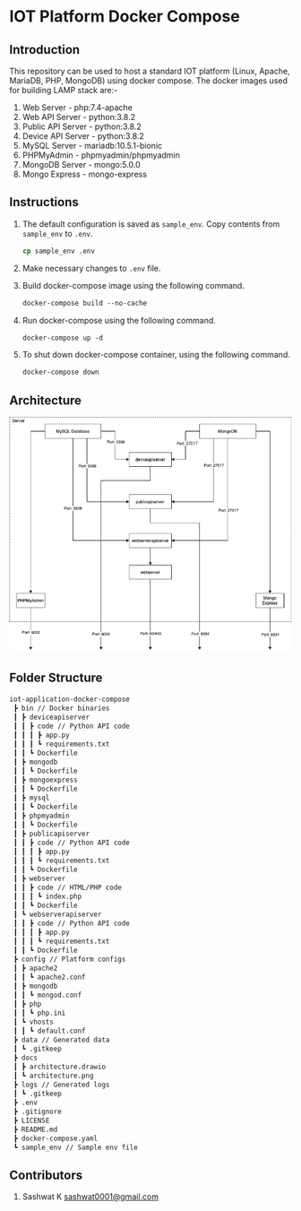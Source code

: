 # IOT Platform Docker Compose

## Introduction

This repository can be used to host a standard IOT platform (Linux, Apache, MariaDB, PHP, MongoDB) using docker compose. The docker images used for building LAMP stack are:-

1. Web Server - php:7.4-apache
2. Web API Server - python:3.8.2
3. Public API Server - python:3.8.2
4. Device API Server - python:3.8.2
5. MySQL Server - mariadb:10.5.1-bionic
6. PHPMyAdmin - phpmyadmin/phpmyadmin
7. MongoDB Server - mongo:5.0.0
8. Mongo Express - mongo-express

## Instructions

1. The default configuration is saved as `sample_env`. Copy contents from `sample_env` to `.env`.

   ```csh
   cp sample_env .env
   ```

2. Make necessary changes to `.env` file.
3. Build docker-compose image using the following command.

   ```csh
   docker-compose build --no-cache
   ```

4. Run docker-compose using the following command.

   ```csh
   docker-compose up -d
   ```

5. To shut down docker-compose container, using the following command.

   ```csh
   docker-compose down
   ```

## Architecture

![IOT-Platform](docs/architecture.png)

## Folder Structure

```
iot-application-docker-compose
 ┣ bin // Docker binaries
 ┃ ┣ deviceapiserver
 ┃ ┃ ┣ code // Python API code
 ┃ ┃ ┃ ┣ app.py
 ┃ ┃ ┃ ┗ requirements.txt
 ┃ ┃ ┗ Dockerfile
 ┃ ┣ mongodb
 ┃ ┃ ┗ Dockerfile
 ┃ ┣ mongoexpress
 ┃ ┃ ┗ Dockerfile
 ┃ ┣ mysql
 ┃ ┃ ┗ Dockerfile
 ┃ ┣ phpmyadmin
 ┃ ┃ ┗ Dockerfile
 ┃ ┣ publicapiserver
 ┃ ┃ ┣ code // Python API code
 ┃ ┃ ┃ ┣ app.py
 ┃ ┃ ┃ ┗ requirements.txt
 ┃ ┃ ┗ Dockerfile
 ┃ ┣ webserver
 ┃ ┃ ┣ code // HTML/PHP code
 ┃ ┃ ┃ ┗ index.php
 ┃ ┃ ┗ Dockerfile
 ┃ ┗ webserverapiserver
 ┃ ┃ ┣ code // Python API code
 ┃ ┃ ┃ ┣ app.py
 ┃ ┃ ┃ ┗ requirements.txt
 ┃ ┃ ┗ Dockerfile
 ┣ config // Platform configs
 ┃ ┣ apache2
 ┃ ┃ ┗ apache2.conf
 ┃ ┣ mongodb
 ┃ ┃ ┗ mongod.conf
 ┃ ┣ php
 ┃ ┃ ┗ php.ini
 ┃ ┗ vhosts
 ┃ ┃ ┗ default.conf
 ┣ data // Generated data
 ┃ ┗ .gitkeep
 ┣ docs
 ┃ ┣ architecture.drawio
 ┃ ┗ architecture.png
 ┣ logs // Generated logs
 ┃ ┗ .gitkeep
 ┣ .env
 ┣ .gitignore
 ┣ LICENSE
 ┣ README.md
 ┣ docker-compose.yaml
 ┗ sample_env // Sample env file
```

## Contributors

1. Sashwat K sashwat0001@gmail.com
